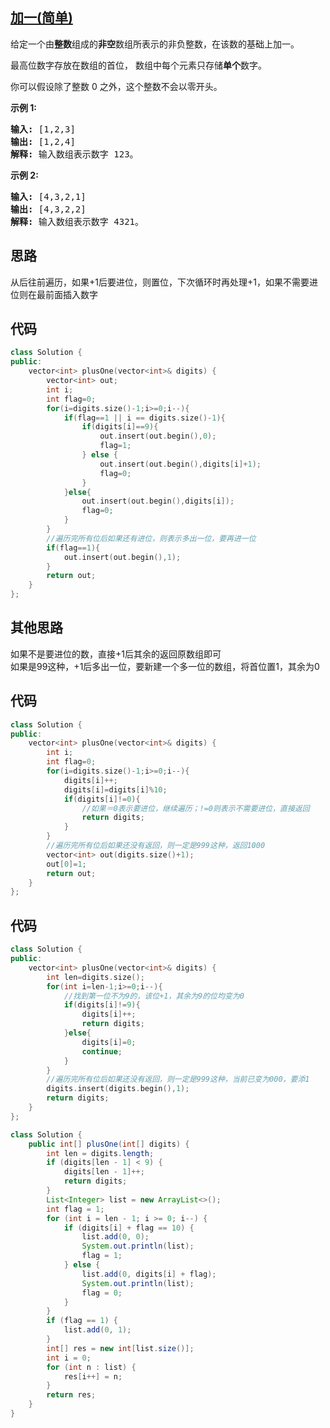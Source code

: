 ## [加一(简单)](https://leetcode-cn.com/problems/plus-one/)
<p>给定一个由<strong>整数</strong>组成的<strong>非空</strong>数组所表示的非负整数，在该数的基础上加一。</p>

<p>最高位数字存放在数组的首位， 数组中每个元素只存储<strong>单个</strong>数字。</p>

<p>你可以假设除了整数 0 之外，这个整数不会以零开头。</p>

<p><strong>示例&nbsp;1:</strong></p>

<pre><strong>输入:</strong> [1,2,3]
<strong>输出:</strong> [1,2,4]
<strong>解释:</strong> 输入数组表示数字 123。
</pre>

<p><strong>示例&nbsp;2:</strong></p>

<pre><strong>输入:</strong> [4,3,2,1]
<strong>输出:</strong> [4,3,2,2]
<strong>解释:</strong> 输入数组表示数字 4321。
</pre>

## 思路
从后往前遍历，如果+1后要进位，则置位，下次循环时再处理+1，如果不需要进位则在最前面插入数字

## 代码
```c++
class Solution {
public:
    vector<int> plusOne(vector<int>& digits) {
        vector<int> out;
        int i;
        int flag=0;
        for(i=digits.size()-1;i>=0;i--){
            if(flag==1 || i == digits.size()-1){
                if(digits[i]==9){
                    out.insert(out.begin(),0);
                    flag=1;
                } else {
                    out.insert(out.begin(),digits[i]+1);
                    flag=0;
                }
            }else{
                out.insert(out.begin(),digits[i]);
                flag=0;
            }
        }
        //遍历完所有位后如果还有进位，则表示多出一位，要再进一位
        if(flag==1){
            out.insert(out.begin(),1);
        }
        return out;
    }
};
```
## 其他思路
如果不是要进位的数，直接+1后其余的返回原数组即可  
如果是99这种，+1后多出一位，要新建一个多一位的数组，将首位置1，其余为0

## 代码
```c++
class Solution {
public:
    vector<int> plusOne(vector<int>& digits) {
        int i;
        int flag=0;
        for(i=digits.size()-1;i>=0;i--){
            digits[i]++;
            digits[i]=digits[i]%10;
            if(digits[i]!=0){
                //如果＝0表示要进位，继续遍历；!=0则表示不需要进位，直接返回
                return digits;
            }
        }
        //遍历完所有位后如果还没有返回，则一定是999这种，返回1000
        vector<int> out(digits.size()+1);
        out[0]=1;
        return out;
    }
};
```

## 代码
```c++
class Solution {
public:
    vector<int> plusOne(vector<int>& digits) {
        int len=digits.size();
        for(int i=len-1;i>=0;i--){
            //找到第一位不为9的，该位+1，其余为9的位均变为0
            if(digits[i]!=9){
                digits[i]++;
                return digits;
            }else{
                digits[i]=0;
                continue;
            }
        }
        //遍历完所有位后如果还没有返回，则一定是999这种，当前已变为000，要添1
        digits.insert(digits.begin(),1);
        return digits;
    }
};
```

```java
class Solution {
    public int[] plusOne(int[] digits) {
        int len = digits.length;
        if (digits[len - 1] < 9) {
            digits[len - 1]++;
            return digits;
        }
        List<Integer> list = new ArrayList<>();
        int flag = 1;
        for (int i = len - 1; i >= 0; i--) {
            if (digits[i] + flag == 10) {
                list.add(0, 0);
                System.out.println(list);
                flag = 1;
            } else {
                list.add(0, digits[i] + flag);
                System.out.println(list);
                flag = 0;
            }
        }
        if (flag == 1) {
            list.add(0, 1);
        }
        int[] res = new int[list.size()];
        int i = 0;
        for (int n : list) {
            res[i++] = n;
        }
        return res;
    }
}
```